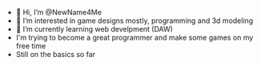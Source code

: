 - 👋 Hi, I’m @NewName4Me
- 👀 I’m interested in game designs mostly, programming and 3d modeling
- 🌱 I’m currently learning web develpment (DAW)
- I'm trying to become a great programmer and make some games on my free time
- Still on the basics so far
